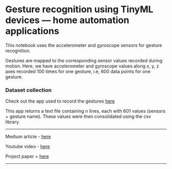 # Gesture recognition using TinyML devices — home automation applications

This notebook uses the accelerometer and gyroscope sensors for gesture recognition.

Gestures are mapped to the corresponding sensor values recorded during motion. Here, we have accelerometer and gyroscope values along x, y, z axes recorded 100 times for one gesture, i.e, 600 data points for one gesture.

### Dataset collection

Check out the app used to record the gestures [here](https://github.com/AyishaR/Sensor_data_app)

This app returns a text file containing n lines, each with 601 values (sensors + gesture name). These values were then consolidated using the csv library.

---

Medium article - [here](https://medium.com/ai-techsystems/gesture-recognition-using-tinyml-devices-home-automation-applications-c62f3cdb0b24)

Youtube video - [here](https://www.youtube.com/watch?v=N3lVgeyfDr0&ab_channel=AITSScholar)

Project paper = [here](https://drive.google.com/file/d/1zFxPGWUbPTVI-ixr22xDx_d13biGnL2L/view)

---

